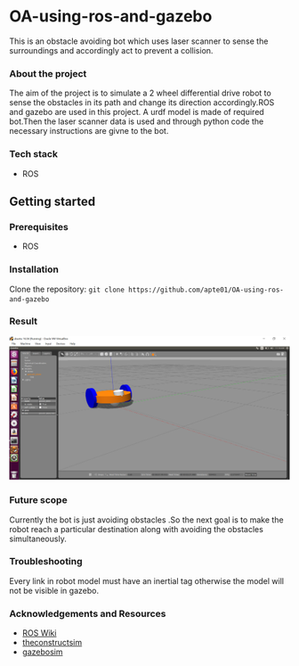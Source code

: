 # OA-using-ros-and-gazebo

This is an obstacle avoiding bot which uses laser scanner to sense the surroundings and accordingly act to prevent a collision.
### About the project
The aim of the project is to simulate a 2 wheel differential drive robot to sense the obstacles in its path and change its direction accordingly.ROS and gazebo are used in this project. A urdf model is made of required bot.Then the laser scanner data is used and through python code the necessary instructions are givne to the bot.  

### Tech stack
* ROS

## Getting started
### Prerequisites
* ROS
### Installation
Clone the repository:
`git clone https://github.com/apte01/OA-using-ros-and-gazebo`

### Result

![image](OA-using-ros-and-gazebo/bot.png)

### Future scope
Currently the bot is just avoiding obstacles .So the next goal is to make the robot reach a particular destination along with avoiding the obstacles simultaneously.

### Troubleshooting
Every link in robot model must have an inertial tag otherwise the model will not be visible in gazebo.

### Acknowledgements and Resources
* [ROS Wiki](http://wiki.ros.org/Documentation)
* [theconstructsim](https://www.theconstructsim.com/)
* [gazebosim](http://gazebosim.org/)
